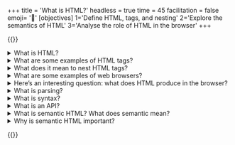 +++
title = 'What is HTML?'
headless = true
time = 45
facilitation = false
emoji= '🧩'
[objectives]
    1='Define HTML, tags, and nesting'
    2='Explore the semantics of HTML'
    3='Analyse the role of HTML in the browser'
+++

{{<note type="question" title="10 Things About HTML">}}

<details>
   <summary>What is HTML?</summary>

HTML stands for Hypertext Markup Language. Markup means tags that go around content like text, pictures, videos, to "mark up" or describe what they are.

HTML tags look like this: `<p>This is a paragraph.</p>`. They typically surround a piece of content, like a block of text, and describe it as such. In this case, the `<p>` tag describes the content as a paragraph.

</details>

<details>
<summary>What are some examples of HTML tags?</summary>

Examples of HTML tags include `<mark>`, `<section>`, `<header>`, and `<button>`.

</details>

<details>
<summary>What does it mean to nest HTML tags?</summary>

Nesting is like Russian dolls - or tupperware - a box in a box in a box. We _nest_ tags _inside_ each other. That's how we write HTML. For example:

```html
<article>
  <header>
    <h1>Title</h1>
  </header>
</article>
```

Here the `<header>` tag is nested inside the `<article>` tag, and the `<h1>` tag is inside the `<header>` tag.

Not all tags are nested, in this example:

```html
<article>
  <header>
    <h1>Title</h1>
  </header>
  <p>Some content</p>
</article>
```

Both the `<header>` and `<p>` tags are nested inside the `<article>` tag, but the `<header>` and `<p>` tags are not nested inside each other - they are siblings.

</details>
<details>
<summary>What are some examples of web browsers?</summary>

Chrome, Firefox, Safari, Lynx, JAWS, Brave, Edge, Vivaldi, Opera...

</details>
<details>
<summary>Here’s an interesting question: what does HTML produce in the browser?</summary>

It produces what we see, of course. But in a little more detail: the browser **parses** the HTML we write, executes the linked Javascript, loads the CSS, media, and other resources, and produces a _model_ of our document, called the document object model. It produces an **API** called the **DOM**.

</details>

<details>
<summary>What is parsing?</summary>

Make sense of. Analyse **syntactically**.

</details>

<details>
<summary>What is syntax?</summary>

The rules that structure language, so it can be understood by someone else. I put words in an order, according to rules, I _structure meaning_ and you can get that meaning back out if you know the same rules. Programming languages are the same - they each have a set of rules, they each have a _syntax_.

</details>

<details>
<summary>What is an API?</summary>

API stands for Application Programming Interface. Imagine you are at a train station: You ask the station master what trains are running today, and they read you a list. You ask when the next train to Manchester is, and they tell you it has been delayed.

The station master has _lots more_ information on the trains, but when you ask your question, they know precisely what information you want, based on your shared understanding of the question. The DOM is the station master; the DOM is the interface.

</details>

<details>
<summary>What is semantic HTML? What does semantic mean?</summary>

Semantics means _meaning_. Semantic HTML is _meaningful code_: each piece of data marked up with correct, that is to say, descriptive tags. A heading has an h1 tag. A button has a button tag. There are only two html tags that deliberately have no meaning (div and span).

These tags are then _interpreted_ by APIs to give functionality to the page. A button tag is interpreted by the browser as a button, and so it can be clicked, or triggered in many ways. A heading tag is interpreted by the browser as a heading, and so provides a traversible page outline to a screen reader.

HTML tags are powerful because they are meaningful. They are meaningful because they are semantic. Semantic HTML is powerful HTML.

</details>

<details>
<summary>Why is semantic HTML important?</summary>

HTML tags are powerful because they are meaningful. They are meaningful because they are semantic. Semantic HTML is powerful HTML.

The better structured your document, the more meaning you can pack into it, the more powerful your code is, the better it will work in more contexts, and more things will be able to interface with it. The more meaning you put in, the more meaning other readers can get out.

</details>

{{</note>}}
